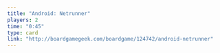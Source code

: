 ```yaml
---
title: "Android: Netrunner"
players: 2
time: "0:45"
type: card
link: "http://boardgamegeek.com/boardgame/124742/android-netrunner"
---
```

